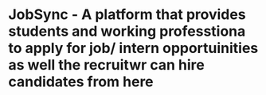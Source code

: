 # JobSync - A platform that provides students and working professtiona to apply for job/ intern opportuinities as well the recruitwr can hire candidates from here
